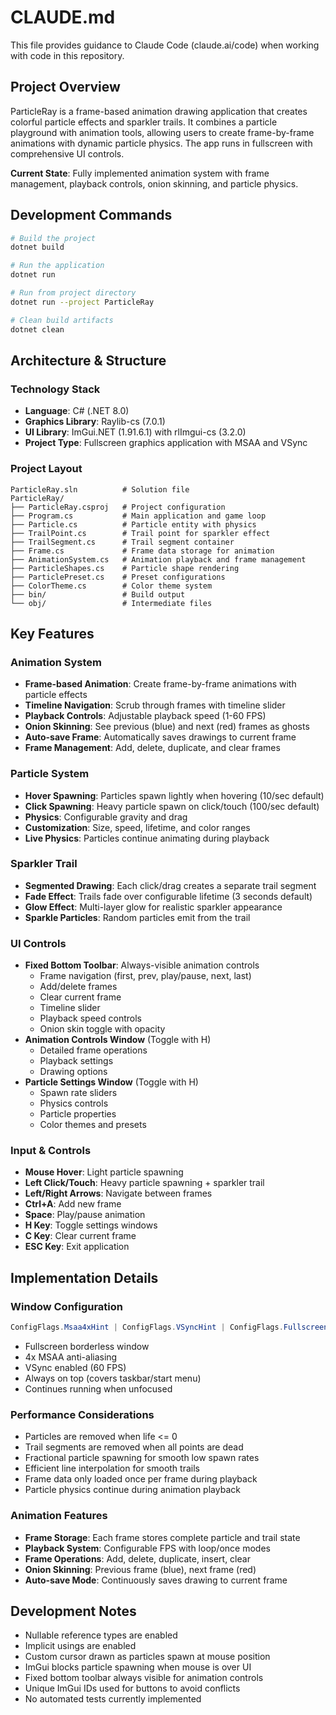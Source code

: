 # CLAUDE.md

This file provides guidance to Claude Code (claude.ai/code) when working with code in this repository.

## Project Overview

ParticleRay is a frame-based animation drawing application that creates colorful particle effects and sparkler trails. It combines a particle playground with animation tools, allowing users to create frame-by-frame animations with dynamic particle physics. The app runs in fullscreen with comprehensive UI controls.

**Current State**: Fully implemented animation system with frame management, playback controls, onion skinning, and particle physics.

## Development Commands

```bash
# Build the project
dotnet build

# Run the application
dotnet run

# Run from project directory
dotnet run --project ParticleRay

# Clean build artifacts
dotnet clean
```

## Architecture & Structure

### Technology Stack
- **Language**: C# (.NET 8.0)
- **Graphics Library**: Raylib-cs (7.0.1)
- **UI Library**: ImGui.NET (1.91.6.1) with rlImgui-cs (3.2.0)
- **Project Type**: Fullscreen graphics application with MSAA and VSync

### Project Layout
```
ParticleRay.sln          # Solution file
ParticleRay/
├── ParticleRay.csproj   # Project configuration
├── Program.cs           # Main application and game loop
├── Particle.cs          # Particle entity with physics
├── TrailPoint.cs        # Trail point for sparkler effect
├── TrailSegment.cs      # Trail segment container
├── Frame.cs             # Frame data storage for animation
├── AnimationSystem.cs   # Animation playback and frame management
├── ParticleShapes.cs    # Particle shape rendering
├── ParticlePreset.cs    # Preset configurations
├── ColorTheme.cs        # Color theme system
├── bin/                 # Build output
└── obj/                 # Intermediate files
```

## Key Features

### Animation System
- **Frame-based Animation**: Create frame-by-frame animations with particle effects
- **Timeline Navigation**: Scrub through frames with timeline slider
- **Playback Controls**: Adjustable playback speed (1-60 FPS)
- **Onion Skinning**: See previous (blue) and next (red) frames as ghosts
- **Auto-save Frame**: Automatically saves drawings to current frame
- **Frame Management**: Add, delete, duplicate, and clear frames

### Particle System
- **Hover Spawning**: Particles spawn lightly when hovering (10/sec default)
- **Click Spawning**: Heavy particle spawn on click/touch (100/sec default)
- **Physics**: Configurable gravity and drag
- **Customization**: Size, speed, lifetime, and color ranges
- **Live Physics**: Particles continue animating during playback

### Sparkler Trail
- **Segmented Drawing**: Each click/drag creates a separate trail segment
- **Fade Effect**: Trails fade over configurable lifetime (3 seconds default)
- **Glow Effect**: Multi-layer glow for realistic sparkler appearance
- **Sparkle Particles**: Random particles emit from the trail

### UI Controls
- **Fixed Bottom Toolbar**: Always-visible animation controls
  - Frame navigation (first, prev, play/pause, next, last)
  - Add/delete frames
  - Clear current frame
  - Timeline slider
  - Playback speed controls
  - Onion skin toggle with opacity
- **Animation Controls Window** (Toggle with H)
  - Detailed frame operations
  - Playback settings
  - Drawing options
- **Particle Settings Window** (Toggle with H)
  - Spawn rate sliders
  - Physics controls
  - Particle properties
  - Color themes and presets

### Input & Controls
- **Mouse Hover**: Light particle spawning
- **Left Click/Touch**: Heavy particle spawning + sparkler trail
- **Left/Right Arrows**: Navigate between frames
- **Ctrl+A**: Add new frame
- **Space**: Play/pause animation
- **H Key**: Toggle settings windows
- **C Key**: Clear current frame
- **ESC Key**: Exit application

## Implementation Details

### Window Configuration
```csharp
ConfigFlags.Msaa4xHint | ConfigFlags.VSyncHint | ConfigFlags.FullscreenMode | ConfigFlags.TopmostWindow | ConfigFlags.AlwaysRunWindow
```
- Fullscreen borderless window
- 4x MSAA anti-aliasing
- VSync enabled (60 FPS)
- Always on top (covers taskbar/start menu)
- Continues running when unfocused

### Performance Considerations
- Particles are removed when life <= 0
- Trail segments are removed when all points are dead
- Fractional particle spawning for smooth low spawn rates
- Efficient line interpolation for smooth trails
- Frame data only loaded once per frame during playback
- Particle physics continue during animation playback

### Animation Features
- **Frame Storage**: Each frame stores complete particle and trail state
- **Playback System**: Configurable FPS with loop/once modes
- **Frame Operations**: Add, delete, duplicate, insert, clear
- **Onion Skinning**: Previous frame (blue), next frame (red)
- **Auto-save Mode**: Continuously saves drawing to current frame

## Development Notes

- Nullable reference types are enabled
- Implicit usings are enabled
- Custom cursor drawn as particles spawn at mouse position
- ImGui blocks particle spawning when mouse is over UI
- Fixed bottom toolbar always visible for animation controls
- Unique ImGui IDs used for buttons to avoid conflicts
- No automated tests currently implemented